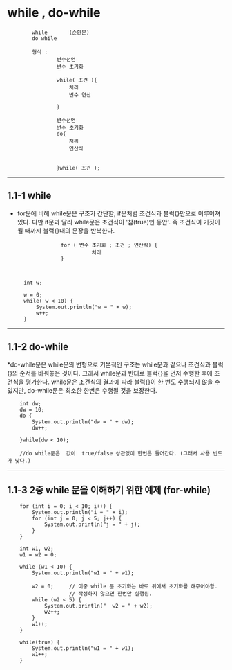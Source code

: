 while , do-while
==================================
		 	
		 	
		 	while		(순환문)
		 	do while
		 	
		 	형식 :  
		 			변수선언
		 			변수 초기화
		 			
		 			while( 조건 ){
		 				처리
		 				변수 연산
		 				
		 			}
		 			
		 			변수선언
		 			변수 초기화
		 			do{
		 				처리
		 				연산식
		 				
		 			
		 			}while( 조건 );
		 	
-----------------------------	
1.1-1 while
-----------------------------
* for문에 비해 while문은 구조가 간단핟, if문처럼 조건식과 블럭{}만으로 이루어져 있다.
  다만 if문과 달리 while문은 조건식이 '참(true)인 동안'. 즉 조건식이 거짓이 될 때까지 블럭{}내의 문장을 반복한다.
		 			
		 			
		 			for ( 변수 초기화 ; 조건 ; 연산식) {
		 					  처리
		 			}
		
		 
		
		int w;
		
		w = 0;
		while( w < 10) {
			System.out.println("w = " + w);
			w++;
		}

-----------------------------
1.1-2 do-while
-----------------------------
*do-while문은 while문의 변형으로 기본적인 구조는 while문과 같으나 조건식과 블럭{}의 순서를 바꿔놓은 것이다.
 그래서 while문과 반대로 블럭{}을 먼저 수행한 후에 조건식을 평가한다. while문은 조건식의 결과에 따라 블럭{}이 한 번도 수행되지 않을
 수 있지만, do-while문은 최소한 한번은 수행될 것을 보장한다.
 
		int dw;
		dw = 10;
		do {
			System.out.println("dw = " + dw);
			dw++;
			
		}while(dw < 10);
		
		//do while문은  값이  true/false 상관없이 한번은 들어간다. (그래서 사용 빈도가 낮다.)
    
-----------------------------
1.1-3 2중 while 문을 이해하기 위한 예제 (for-while)
-----------------------------		

		for (int i = 0; i < 10; i++) {
			System.out.println("i = " + i);
			for (int j = 0; j < 5; j++) {
				System.out.println("j = " + j);		
			}
		}
		
		int w1, w2;
		w1 = w2 = 0;
		
		while (w1 < 10) {
			System.out.println("w1 = " + w1);
			
			w2 = 0;     // 이중 while 문 초기화는 바로 위에서 초기화를 해주어야함.
						// 작성하지 않으면 한번만 실행됨.
			while (w2 < 5) {
				System.out.println("  w2 = " + w2);
				w2++;
			}
			w1++;
		}
		
		while(true) {
			System.out.println("w1 = " + w1);
			w1++;
		}
	

